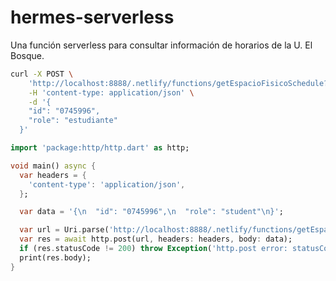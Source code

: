 # hermes-serverless

Una función serverless para consultar información de horarios de la U. El Bosque.

```bash
curl -X POST \
    'http://localhost:8888/.netlify/functions/getEspacioFisicoSchedule?' \
    -H 'content-type: application/json' \
    -d '{
    "id": "0745996",
    "role": "estudiante"
  }'
```

```dart
import 'package:http/http.dart' as http;

void main() async {
  var headers = {
    'content-type': 'application/json',
  };

  var data = '{\n  "id": "0745996",\n  "role": "student"\n}';

  var url = Uri.parse('http://localhost:8888/.netlify/functions/getEspacioFisicoSchedule?');
  var res = await http.post(url, headers: headers, body: data);
  if (res.statusCode != 200) throw Exception('http.post error: statusCode= ${res.statusCode}');
  print(res.body);
}
```
